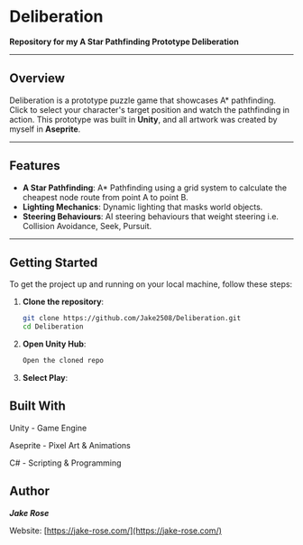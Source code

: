 # Deliberation

**Repository for my A Star Pathfinding Prototype Deliberation**

---

## Overview

Deliberation is a prototype puzzle game that showcases A* pathfinding. Click to select your character's target position
and watch the pathfinding in action. This prototype was built in **Unity**, and all artwork was created by myself in **Aseprite**.

---

## Features

- **A Star Pathfinding**: A* Pathfinding using a grid system to calculate the cheapest node route from point A to point B.
- **Lighting Mechanics**: Dynamic lighting that masks world objects.
- **Steering Behaviours**: AI steering behaviours that weight steering i.e. Collision Avoidance, Seek, Pursuit.


---


## Getting Started

To get the project up and running on your local machine, follow these steps:

1. **Clone the repository**:
   ```bash
   git clone https://github.com/Jake2508/Deliberation.git
   cd Deliberation
2. **Open Unity Hub**:
   ```bash
   Open the cloned repo
3. **Select Play**:


## Built With
Unity - Game Engine

Aseprite - Pixel Art & Animations 

C# - Scripting & Programming 


## Author
***Jake Rose***

Website: [https://jake-rose.com/](https://jake-rose.com/)
